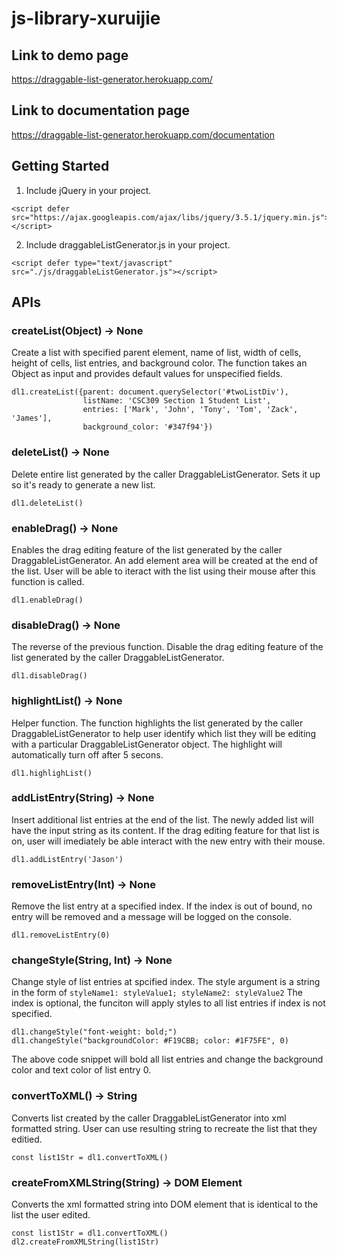 # js-library-xuruijie

## Link to demo page
https://draggable-list-generator.herokuapp.com/

## Link to documentation page
https://draggable-list-generator.herokuapp.com/documentation

## Getting Started

1. Include jQuery in your project.
```
<script defer src="https://ajax.googleapis.com/ajax/libs/jquery/3.5.1/jquery.min.js"></script>
```

2. Include draggableListGenerator.js in your project.
```
<script defer type="text/javascript" src="./js/draggableListGenerator.js"></script>
```

## APIs

### createList(Object) -> None
Create a list with specified parent element, name of list, width of cells, height of cells, list entries, and background color. The function takes an Object as input and provides default values for unspecified fields.
```
dl1.createList({parent: document.querySelector('#twoListDiv'), 
				listName: 'CSC309 Section 1 Student List', 
				entries: ['Mark', 'John', 'Tony', 'Tom', 'Zack', 'James'], 
				background_color: '#347f94'})
```

### deleteList() -> None
Delete entire list generated by the caller DraggableListGenerator. Sets it up so it's ready to generate a new list.
```
dl1.deleteList()
```

### enableDrag() -> None
Enables the drag editing feature of the list generated by the caller DraggableListGenerator. An add element area will be created at the end of the list. User will be able to iteract with the list using their mouse after this function is called.
```
dl1.enableDrag()
```

### disableDrag() -> None
The reverse of the previous function. Disable the drag editing feature of the list generated by the caller DraggableListGenerator.
```
dl1.disableDrag()
```
### highlightList() -> None
Helper function. The function highlights the list generated by the caller DraggableListGenerator to help user identify which list they will be editing with a particular DraggableListGenerator object. The highlight will automatically turn off after 5 secons.
```
dl1.highlighList()
```

### addListEntry(String) -> None
Insert additional list entries at the end of the list. The newly added list will have the input string as its content. If the drag editing feature for that list is on, user will imediately be able interact with the new entry with their mouse.
```
dl1.addListEntry('Jason')
```

### removeListEntry(Int) -> None
Remove the list entry at a specified index. If the index is out of bound, no entry will be removed and a message will be logged on the console.
```
dl1.removeListEntry(0)
```

### changeStyle(String, Int) -> None
Change style of list entries at spcified index. The style argument is a string in the form of ```styleName1: styleValue1; styleName2: styleValue2``` The index is optional, the funciton will apply styles to all list entries if index is not specified.
```
dl1.changeStyle("font-weight: bold;")
dl1.changeStyle("backgroundColor: #F19CBB; color: #1F75FE", 0)
```
The above code snippet will bold all list entries and change the background color and text color of list entry 0.


### convertToXML() -> String
Converts list created by the caller DraggableListGenerator into xml formatted string. User can use resulting string to recreate the list that they editied.
```
const list1Str = dl1.convertToXML()
```

### createFromXMLString(String) -> DOM Element
Converts the xml formatted string into DOM element that is identical to the list the user edited.
```
const list1Str = dl1.convertToXML()
dl2.createFromXMLString(list1Str)
```
